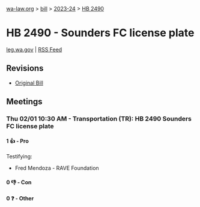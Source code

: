 [wa-law.org](/) > [bill](/bill/) > [2023-24](/bill/2023-24/) > [HB 2490](/bill/2023-24/hb/2490/)

# HB 2490 - Sounders FC license plate
[leg.wa.gov](https://app.leg.wa.gov/billsummary?BillNumber=2490&Year=2023&Initiative=false) | [RSS Feed](./rss.xml)

## Revisions
* [Original Bill](1/)

## Meetings
### Thu 02/01 10:30 AM - Transportation (TR): HB 2490 Sounders FC license plate
#### 1 👍 - Pro
Testifying:
* Fred Mendoza - RAVE Foundation

#### 0 👎 - Con

#### 0 ❓ - Other
